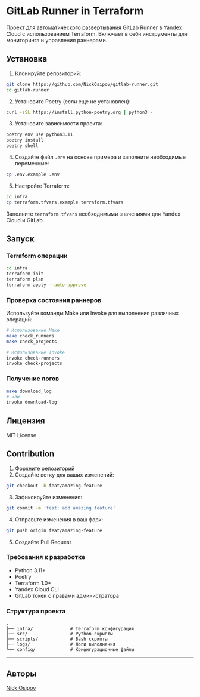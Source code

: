 # GitLab Runner in Terraform

Проект для автоматического развертывания GitLab Runner в Yandex Cloud с использованием Terraform. Включает в себя инструменты для мониторинга и управления раннерами.

## Установка

1. Клонируйте репозиторий:
```bash
git clone https://github.com/NickOsipov/gitlab-runner.git
cd gitlab-runner
```

2. Установите Poetry (если еще не установлен):
```bash
curl -sSL https://install.python-poetry.org | python3 -
```

3. Установите зависимости проекта:
```bash
poetry env use python3.11
poetry install
poetry shell
```

4. Создайте файл `.env` на основе примера и заполните необходимые переменные:
```bash
cp .env.example .env
```

5. Настройте Terraform:
```bash
cd infra
cp terraform.tfvars.example terraform.tfvars
```

Заполните `terraform.tfvars` необходимыми значениями для Yandex Cloud и GitLab.

## Запуск

### Terraform операции

```bash
cd infra
terraform init
terraform plan
terraform apply --auto-approve
```

### Проверка состояния раннеров

Используйте команды Make или Invoke для выполнения различных операций:

```bash
# Использование Make
make check_runners
make check_projects

# Использование Invoke
invoke check-runners
invoke check-projects
```

### Получение логов

```bash
make download_log
# или
invoke download-log
```

## Лицензия

MIT License

## Contribution

1. Форкните репозиторий
2. Создайте ветку для ваших изменений:
```bash
git checkout -b feat/amazing-feature
```
3. Зафиксируйте изменения:
```bash
git commit -m 'feat: add amazing feature'
```
4. Отправьте изменения в ваш форк:
```bash
git push origin feat/amazing-feature
```
5. Создайте Pull Request

### Требования к разработке

- Python 3.11+
- Poetry
- Terraform 1.0+
- Yandex Cloud CLI
- GitLab токен с правами администратора

### Структура проекта

```
.
├── infra/              # Terraform конфигурация
├── src/                # Python скрипты
├── scripts/            # Bash скрипты
├── logs/               # Логи выполнения
└── config/             # Конфигурационные файлы
```

---

## Авторы

[Nick Osipov](https://t.me/NickOsipov)